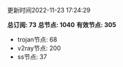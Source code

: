 更新时间2022-11-23 17:24:29

**总订阅: 73**
**总节点: 1040**
**有效节点: 305**
- trojan节点: 68
- v2ray节点: 200
- ss节点: 37

